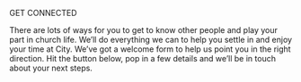 ---
---

GET CONNECTED

There are lots of ways for you to get to know other people and play your part in church life. We’ll do everything we can to help you settle in and enjoy your time at City. We’ve got a welcome form to help us point you in the right direction. Hit the button below, pop in a few details and we’ll be in touch about your next steps.


